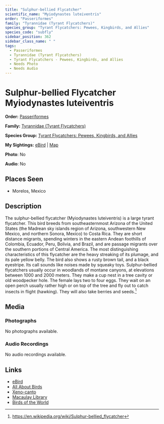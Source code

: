 ```yaml
---
title: "Sulphur-bellied Flycatcher"
scientific_name: "Myiodynastes luteiventris"
order: "Passeriformes"
family: "Tyrannidae (Tyrant Flycatchers)"
species_group: "Tyrant Flycatchers: Pewees, Kingbirds, and Allies"
species_code: "subfly"
sidebar_position: 362
sidebar_class_name: " "
tags: 
  - Passeriformes
  - Tyrannidae (Tyrant Flycatchers)
  - Tyrant Flycatchers - Pewees, Kingbirds, and Allies
  - Needs Photo
  - Needs Audio
---
```


# Sulphur-bellied Flycatcher <span className='sci_name'>Myiodynastes luteiventris</span>

**Order:** [Passeriformes](/tags/passeriformes)

**Family:** [Tyrannidae (Tyrant Flycatchers)](/tags/tyrannidae-tyrant-flycatchers)

**Species Group:** [Tyrant Flycatchers: Pewees, Kingbirds, and Allies](/tags/tyrant-flycatchers-pewees-kingbirds-and-allies)

**My Sightings:** [eBird](https://ebird.org/lifelist?r=world&time=life&spp=subfly) | [Map](/map?species_code=subfly)

**Photo**: No 

**Audio**: No

## Places Seen

* Morelos, Mexico

## Description
The sulphur-bellied flycatcher (Myiodynastes luteiventris) is a large tyrant flycatcher.  This bird breeds from southeasternmost Arizona of the United States (the Madrean sky islands region of Arizona, southwestern New Mexico, and northern Sonora, Mexico) to Costa Rica.  They are short distance migrants, spending winters in the eastern Andean foothills of Colombia, Ecuador, Peru, Bolivia, and Brazil, and are passage migrants over the southern portions of Central America.
The most distinguishing characteristics of this flycatcher are the heavy streaking of its plumage, and its pale yellow belly. The bird also shows a rusty brown tail, and a black eyestripe. Its call sounds like noises made by squeaky toys.
Sulphur-bellied flycatchers usually occur in woodlands of montane canyons, at elevations between 1000 and 2000 meters. They make a cup nest in a tree cavity or old woodpecker hole. The female lays two to four eggs.
They wait on an open perch usually rather high or on top of the tree and fly out to catch insects in flight (hawking). They will also take berries and seeds.[^1]

[^1]: https://en.wikipedia.org/wiki/Sulphur-bellied_flycatcher

## Media
### Photographs
No photographs available.

### Audio Recordings
No audio recordings available.

## Links
* [eBird](https://ebird.org/species/subfly) 
* [All About Birds](https://www.allaboutbirds.org/guide/subfly) 
* [Xeno-canto](https://www.xeno-canto.org/species/myiodynastes-luteiventris) 
* [Macaulay Library](https://search.macaulaylibrary.org/catalog?taxonCode=subfly&sort=rating_rank_desc)
* [Birds of the World](https://birdsoftheworld.org/bow/species/subfly)
